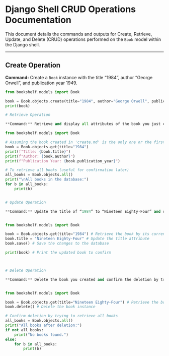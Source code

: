 # Django Shell CRUD Operations Documentation

This document details the commands and outputs for Create, Retrieve, Update, and Delete (CRUD) operations performed on the `Book` model within the Django shell.

---

## Create Operation

**Command:** Create a `Book` instance with the title “1984”, author “George Orwell”, and publication year 1949.

```python
from bookshelf.models import Book

book = Book.objects.create(title="1984", author="George Orwell", publication_year=1949)
print(book)

# Retrieve Operation

**Command:** Retrieve and display all attributes of the book you just created.

from bookshelf.models import Book

# Assuming the book created in 'create.md' is the only one or the first one
book = Book.objects.get(title="1984")
print(f"Title: {book.title}")
print(f"Author: {book.author}")
print(f"Publication Year: {book.publication_year}")

# To retrieve all books (useful for confirmation later)
all_books = Book.objects.all()
print("\nAll books in the database:")
for b in all_books:
    print(b)


# Update Operation

**Command:** Update the title of “1984” to “Nineteen Eighty-Four” and save the changes.


from bookshelf.models import Book

book = Book.objects.get(title="1984") # Retrieve the book by its current title
book.title = "Nineteen Eighty-Four" # Update the title attribute
book.save() # Save the changes to the database

print(book) # Print the updated book to confirm



# Delete Operation

**Command:** Delete the book you created and confirm the deletion by trying to retrieve all books again.


from bookshelf.models import Book

book = Book.objects.get(title="Nineteen Eighty-Four") # Retrieve the book by its updated title
book.delete() # Delete the book instance

# Confirm deletion by trying to retrieve all books
all_books = Book.objects.all()
print("All books after deletion:")
if not all_books:
    print("No books found.")
else:
    for b in all_books:
        print(b)

